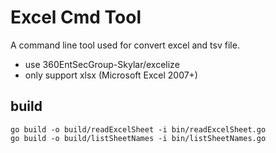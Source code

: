 # Excel Cmd Tool

A command line tool used for convert excel and tsv file.

- use 360EntSecGroup-Skylar/excelize
- only support xlsx (Microsoft Excel 2007+)

## build

```
go build -o build/readExcelSheet -i bin/readExcelSheet.go
go build -o build/listSheetNames -i bin/listSheetNames.go
```
